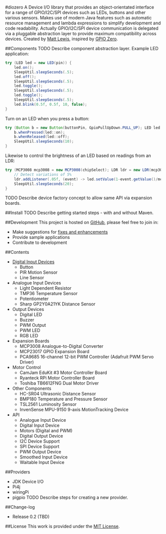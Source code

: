 #diozero
A Device I/O library that provides an object-orientated interface for a range of GPIO/I2C/SPI devices such as LEDs, buttons and other various sensors. Makes use of modern Java features such as automatic resource management and lambda expressions to simplify development and code readability. Actually GPIO/I2C/SPI device communication is delegated via a pluggable abstraction layer to provide maximum compatibility across devices.
Created by [Matt Lewis](https://github.com/mattjlewis), inspired by [GPIO Zero](https://gpiozero.readthedocs.org/en/v1.1.0/index.html).

##Components
TODO Describe component abstraction layer.
Example LED application:
```java
try (LED led = new LED(pin)) {
	led.on();
	SleepUtil.sleepSeconds(.5);
	led.off();
	SleepUtil.sleepSeconds(.5);
	led.toggle();
	SleepUtil.sleepSeconds(.5);
	led.toggle();
	SleepUtil.sleepSeconds(.5);
	led.blink(0.5f, 0.5f, 10, false);
}
```
Turn on an LED when you press a button:
```java
try (Button b = new Button(buttonPin, GpioPullUpDown.PULL_UP); LED led = new LED(ledPin)) {
	b.whenPressed(led::on);
	b.whenReleased(led::off);
	SleepUtil.sleepSeconds(10);
}
```
Likewise to control the brightness of an LED based on readings from an LDR:
```java
try (MCP3008 mcp3008 = new MCP3008(chipSelect); LDR ldr = new LDR(mcp3008, pin, vRef, r1); PwmLed led = new PwmLed(ledPin)) {
	// Detect variations of 5%
	ldr.addListener(.05f, (event) -> led.setValue(1-event.getValue()/mcp3008.getVoltageRange()));
	SleepUtil.sleepSeconds(20);
}
```

TODO Describe device factory concept to allow same API via expansion boards.

##Install
TODO Describe getting started steps - with and without Maven.

##Development
This project is hosted on [GitHub](https://github.com/mattjlewis/diozero/), please feel free to join in:
* Make suggestions for [fixes and enhancements](https://github.com/mattjlewis/diozero/issues)
* Provide sample applications
* Contribute to development

##Contents
* [Digital Input Devices](DigitalInputDevices.md)
  * Button
  * PIR Motion Sensor
  * Line Sensor
* Analogue Input Devices
  * Light Dependent Resistor
  * TMP36 Temperature Sensor
  * Potentiometer
  * Sharp GP2Y0A21YK Distance Sensor
* Output Devices
  * Digital LED
  * Buzzer
  * PWM Output
  * PWM LED
  * RGB LED
* Expansion Boards
  * MCP3008 Analogue-to-Digital Converter
  * MCP23017 GPIO Expansion Board
  * PCA9685 16-channel 12-bit PWM Controller (Adafruit PWM Servo Driver)
* Motor Control
  * CamJam EduKit #3 Motor Controller Board
  * Ryanteck RPi Motor Controller Board
  * Toshiba TB6612FNG Dual Motor Driver
* Other Components
  * HC-SR04 Ultrasonic Distance Sensor
  * BMP180 Temperature and Pressure Sensor
  * TSL2561 Luminosity Sensor
  * InvenSense MPU-9150 9-axis MotionTracking Device
* API
  * Analogue Input Device
  * Digital Input Device
  * Motors (Digital and PWM)
  * Digital Output Device
  * I2C Device Support
  * SPI Device Support
  * PWM Output Device
  * Smoothed Input Device
  * Waitable Input Device

##Providers
* JDK Device I/O
* Pi4j
* wiringPi
* pigpio
TODO Describe steps for creating a new provider.

##Change-log
* Release 0.2 (TBD)

##License
This work is provided under the [MIT License](license.txt).
